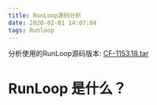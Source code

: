 ```yaml
---
title: RunLoop源码分析
date: 2020-02-01 14:07:04
tags: Runloop
---
```


分析使用的RunLoop源码版本: [CF-1153.18.tar](https://opensource.apple.com/tarballs/CF/)

# RunLoop 是什么？
